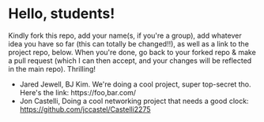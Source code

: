 # Hello, students! 
Kindly fork this repo, add your name(s, if you're a group), add whatever idea you have so far (this can totally be changed!!), as well as a link to the project repo, below.
When you're done, go back to your forked repo & make a pull request (which I can then accept, and your changes will be reflected in the main repo). Thrilling!

* Jared Jewell, BJ Kim. We're doing a cool project, super top-secret tho. Here's the link: https://foo,bar.com/
* Jon Castelli, Doing a cool networking project that needs a good clock: https://github.com/jccastel/Castelli2275

